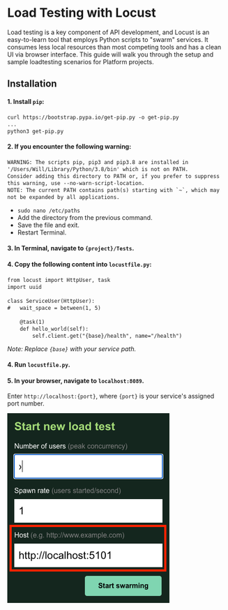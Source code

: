 # Load Testing with Locust

Load testing is a key component of API development, and Locust is an easy-to-learn tool that employs Python scripts to "swarm" services.  It consumes less local resources than most competing tools and has a clean UI via browser interface.  This guide will walk you through the setup and sample loadtesting scenarios for Platform projects.

## Installation

#### 1. Install `pip`:

```
curl https://bootstrap.pypa.io/get-pip.py -o get-pip.py
...
python3 get-pip.py
```

#### 2. If you encounter the following warning:

```
WARNING: The scripts pip, pip3 and pip3.8 are installed in '/Users/Will/Library/Python/3.8/bin' which is not on PATH.
Consider adding this directory to PATH or, if you prefer to suppress this warning, use --no-warn-script-location.
NOTE: The current PATH contains path(s) starting with `~`, which may not be expanded by all applications.
```

* `sudo nano /etc/paths`
* Add the directory from the previous command.
* Save the file and exit.
* Restart Terminal.

#### 3. In Terminal, navigate to `{project}/Tests`.

#### 4. Copy the following content into `locustfile.py`:

```
from locust import HttpUser, task
import uuid

class ServiceUser(HttpUser):
# 	wait_space = between(1, 5)

	@task(1)
	def hello_world(self):
		self.client.get("{base}/health", name="/health")
```

_Note: Replace `{base}` with your service path._ 

#### 4. Run `locustfile.py`.

#### 5. In your browser, navigate to `localhost:8089`.

Enter `http://localhost:{port}`, where `{port}` is your service's assigned port number.

![](Docs/Locust_NewTestPopup.png)